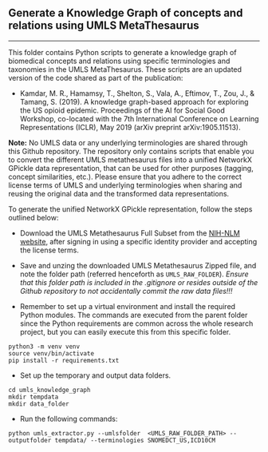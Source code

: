 ## Generate a Knowledge Graph of concepts and relations using UMLS MetaThesaurus

---

This folder contains Python scripts to generate a knowledge graph of biomedical concepts and relations using specific terminologies and taxonomies in the UMLS MetaThesaurus. These scripts are an updated version of the code shared as part of the publication:

- Kamdar, M. R., Hamamsy, T., Shelton, S., Vala, A., Eftimov, T., Zou, J., & Tamang, S. (2019). A knowledge graph-based approach for exploring the US opioid epidemic. Proceedings of the AI for Social Good Workshop, co-located with the 7th International Conference on Learning Representations (ICLR), May 2019 (arXiv preprint arXiv:1905.11513).

**Note:** No UMLS data or any underlying terminologies are shared through this Github repository. The repository only contains scripts that enable you to convert the different UMLS metathesaurus files into a unified NetworkX GPickle data representation, that can be used for other purposes (tagging, concept similarities, etc.). Please ensure that you adhere to the correct license terms of UMLS and underlying terminologies when sharing and reusing the original data and the transformed data representations.

To generate the unified NetworkX GPickle representation, follow the steps outlined below:
- Download the UMLS Metathesaurus Full Subset from the [NIH-NLM website](https://www.nlm.nih.gov/research/umls/licensedcontent/umlsknowledgesources.html), after signing in using a specific identity provider and accepting the license terms.

- Save and unzing the downloaded UMLS Metathesaurus Zipped file, and note the folder path (referred henceforth as `UMLS_RAW_FOLDER`). *Ensure that this folder path is included in the .gitignore or resides outside of the Github repository to not accidentally commit the raw data files!!!*

- Remember to set up a virtual environment and install the required Python modules. The commands are executed from the parent folder since the Python requirements are common across the whole research project, but you can easily execute this from this specific folder.
```
python3 -m venv venv
source venv/bin/activate
pip install -r requirements.txt
```

- Set up the temporary and output data folders.
```
cd umls_knowledge_graph
mkdir tempdata
mkdir data_folder
```

- Run the following commands:
```
python umls_extractor.py --umlsfolder  <UMLS_RAW_FOLDER_PATH> --outputfolder tempdata/ --terminologies SNOMEDCT_US,ICD10CM
```
